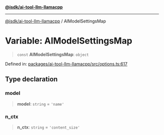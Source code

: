 [**@isdk/ai-tool-llm-llamacpp**](../README.md)

***

[@isdk/ai-tool-llm-llamacpp](../globals.md) / AIModelSettingsMap

# Variable: AIModelSettingsMap

> `const` **AIModelSettingsMap**: `object`

Defined in: [packages/ai-tool-llm-llamacpp/src/options.ts:617](https://github.com/isdk/ai-tool-llm-llamacpp.js/blob/3f7e092bd0619c7931954697b6c0586d6fa354ff/src/options.ts#L617)

## Type declaration

### model

> **model**: `string` = `'name'`

### n\_ctx

> **n\_ctx**: `string` = `'content_size'`
